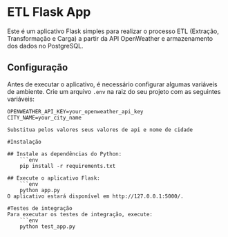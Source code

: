 # ETL Flask App

Este é um aplicativo Flask simples para realizar o processo ETL (Extração, Transformação e Carga) a partir da API OpenWeather e armazenamento dos dados no PostgreSQL.

## Configuração

Antes de executar o aplicativo, é necessário configurar algumas variáveis de ambiente. Crie um arquivo `.env` na raiz do seu projeto com as seguintes variáveis:

```env
OPENWEATHER_API_KEY=your_openweather_api_key
CITY_NAME=your_city_name

Substitua pelos valores seus valores de api e nome de cidade

#Instalação

## Instale as dependências do Python:
    ```env
    pip install -r requirements.txt

## Execute o aplicativo Flask:
    ```env
    python app.py
O aplicativo estará disponível em http://127.0.0.1:5000/.

#Testes de integração
Para executar os testes de integração, execute:
    ```env
    python test_app.py
